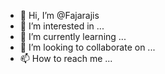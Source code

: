 - 👋 Hi, I’m @Fajarajis
- 👀 I’m interested in ...
- 🌱 I’m currently learning ...
- 💞️ I’m looking to collaborate on ...
- 📫 How to reach me ...

<!---
Fajarajis/Fajarajis is a ✨ special ✨ repository because its `README.md` (this file) appears on your GitHub profile.
You can click the Preview link to take a look at your changes.
--->
